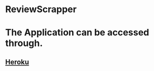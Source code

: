 # ReviewScrapper

# The Application can be accessed through.
## [Heroku](https://agile-everglades-57034.herokuapp.com/)
